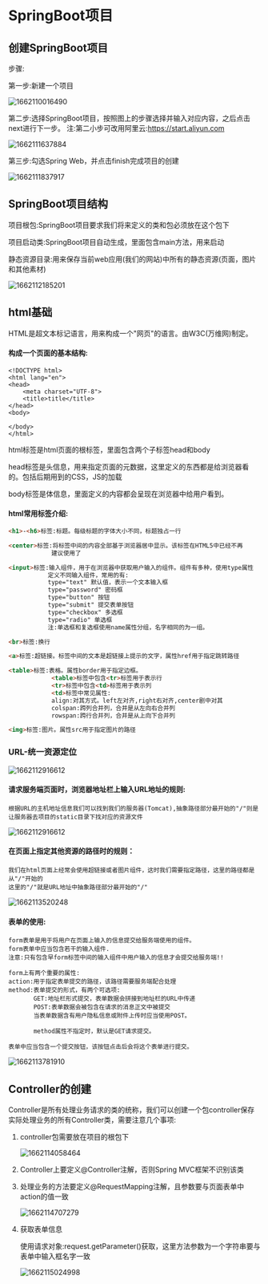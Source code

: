 # SpringBoot项目

## 创建SpringBoot项目

步骤:

第一步:新建一个项目

![1662110016490](1662110016490.png)

第二步:选择SpringBoot项目，按照图上的步骤选择并输入对应内容，之后点击next进行下一步。
注:第二小步可改用阿里云:https://start.aliyun.com

![1662111637884](1662111637884.png)

第三步:勾选Spring Web，并点击finish完成项目的创建

![1662111837917](1662111837917.png)





## SpringBoot项目结构

项目根包:SpringBoot项目要求我们将来定义的类和包必须放在这个包下

项目启动类:SpringBoot项目自动生成，里面包含main方法，用来启动

静态资源目录:用来保存当前web应用(我们的网站)中所有的静态资源(页面，图片和其他素材)

![1662112185201](1662112185201.png)



## html基础

HTML是超文本标记语言，用来构成一个"网页"的语言。由W3C(万维网)制定。

#### 构成一个页面的基本结构:

```
<!DOCTYPE html>
<html lang="en">
<head>
    <meta charset="UTF-8">
    <title>title</title>
</head>
<body>

</body>
</html>
```

html标签是html页面的根标签，里面包含两个子标签head和body

head标签是头信息，用来指定页面的元数据，这里定义的东西都是给浏览器看的。包括后期用到的CSS，JS的加载

body标签是体信息，里面定义的内容都会呈现在浏览器中给用户看到。

#### html常用标签介绍:

```html
<h1>-<h6>标签:标题。每级标题的字体大小不同，标题独占一行

<center>标签:将标签中间的内容全部基于浏览器居中显示。该标签在HTML5中已经不再
            建议使用了

<input>标签:输入组件，用于在浏览器中获取用户输入的组件。组件有多种，使用type属性
           定义不同输入组件，常用的有:
           type="text" 默认值，表示一个文本输入框
           type="password" 密码框
           type="button" 按钮
           type="submit" 提交表单按钮
           type="checkbox" 多选框
           type="radio" 单选框
           注:单选框和复选框使用name属性分组，名字相同的为一组。

<br>标签:换行

<a>标签:超链接。标签中间的文本是超链接上提示的文字，属性href用于指定跳转路径

<table>标签:表格。属性border用于指定边框。
            <table>标签中包含<tr>标签用于表示行
            <tr>标签中包含<td>标签用于表示列
            <td>标签中常见属性:
            align:对其方式。left左对齐,right右对齐,center剧中对其
            colspan:跨列合并列，合并是从左向右合并列
            rowspan:跨行合并列，合并是从上向下合并列

<img>标签:图片。属性src用于指定图片的路径
```



### URL-统一资源定位

![1662112916612](URL.png)



#### 请求服务端页面时，浏览器地址栏上输入URL地址的规则:

```
根据URL的主机地址信息我们可以找到我们的服务器(Tomcat),抽象路径部分最开始的"/"则是让服务器去项目的static目录下找对应的资源文件
```

![1662112916612](1662112916612.png)



#### 在页面上指定其他资源的路径时的规则：

```
我们在html页面上经常会使用超链接或者图片组件，这时我们需要指定路径，这里的路径都是从"/"开始的
这里的"/"就是URL地址中抽象路径部分最开始的"/"
```

![1662113520248](1662113520248.png)



#### 表单的使用:

```
form表单是用于将用户在页面上输入的信息提交给服务端使用的组件。
form表单中应当包含若干的输入组件.
注意:只有包含早form标签中间的输入组件中用户输入的信息才会提交给服务端!!

form上有两个重要的属性:
action:用于指定表单提交的路径，该路径需要服务端配合处理
method:表单提交的形式，有两个可选项:
       GET:地址栏形式提交，表单数据会拼接到地址栏的URL中传递
       POST:表单数据会被包含在请求的消息正文中被提交
       当表单数据含有用户隐私信息或附件上传时应当使用POST。

       method属性不指定时，默认是GET请求提交。

表单中应当包含一个提交按钮，该按钮点击后会将这个表单进行提交。
```

![1662113781910](1662113781910.png)





## Controller的创建

Controller是所有处理业务请求的类的统称，我们可以创建一个包controller保存实际处理业务的所有Controller类，需要注意几个事项:

1. controller包需要放在项目的根包下

   ![1662114058464](1662114058464.png)

2. Controller上要定义@Controller注解，否则Spring MVC框架不识别该类

3. 处理业务的方法要定义@RequestMapping注解，且参数要与页面表单中action的值一致

   ![1662114707279](1662114707279.png)

4. 获取表单信息

   使用请求对象:request.getParameter()获取，这里方法参数为一个字符串要与表单中输入框名字一致

   ![1662115024998](1662115024998.png)

   


